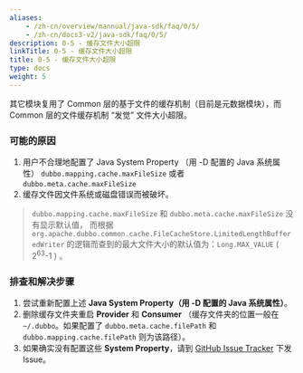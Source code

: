 ```yaml
---
aliases:
    - /zh-cn/overview/mannual/java-sdk/faq/0/5/
    - /zh-cn/docs3-v2/java-sdk/faq/0/5/
description: 0-5 - 缓存文件大小超限
linkTitle: 0-5 - 缓存文件大小超限
title: 0-5 - 缓存文件大小超限
type: docs
weight: 5
---
```






其它模块复用了 Common 层的基于文件的缓存机制（目前是元数据模块），而 Common 层的文件缓存机制 “发觉” 文件大小超限。


### 可能的原因
1. 用户不合理地配置了 Java System Property （用 -D 配置的 Java 系统属性） `dubbo.mapping.cache.maxFileSize` 或者 `dubbo.meta.cache.maxFileSize`
2. 缓存文件因文件系统或磁盘错误而被破坏。


> `dubbo.mapping.cache.maxFileSize` 和 `dubbo.meta.cache.maxFileSize` 没有显示默认值，
而根据 `org.apache.dubbo.common.cache.FileCacheStore.LimitedLengthBufferedWriter` 的逻辑而查到的最大文件大小的默认值为：`Long.MAX_VALUE` ( 2<sup>63</sup>-1 ) 。



### 排查和解决步骤
1. 尝试重新配置上述 **Java System Property（用 -D 配置的 Java 系统属性）**。
2. 删除缓存文件夹重启 **Provider** 和 **Consumer** （缓存文件夹的位置一般在 `~/.dubbo`。如果配置了 `dubbo.meta.cache.filePath` 和 `dubbo.mapping.cache.filePath` 则为该路径）。
3. 如果确实没有配置这些 **System Property**，请到 [GitHub Issue Tracker](https://github.com/apache/dubbo/issues) 下发 Issue。